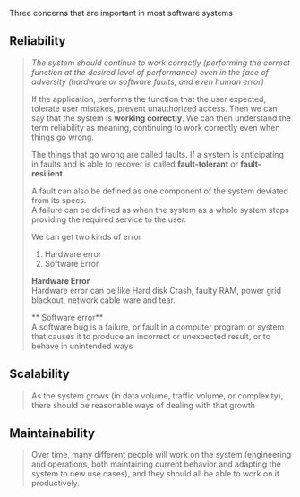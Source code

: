 Three concerns that are important in most software systems
## **Reliability**
> *The system should continue to work correctly (performing the correct function at the desired level of performance)* 
> *even in the face of adversity (hardware or software faults, and even human error)*
>
> If the application, performs the function that the user expected, tolerate user mistakes, prevent unauthorized access. Then we can say that
> the system is **working correctly**. We can then understand the term reliability as meaning, continuing to work correctly even when things go wrong.
>
> The things that go wrong are called faults. If a system is anticipating in faults and is able to recover is called **fault-tolerant** or
> **fault-resilient**
>
> A fault can also be defined as one component of the system deviated from its specs.<br />
> A failure can be defined as when the system as a whole system stops providing the required service to the user.
>
> We can get two kinds of error<br />
> 1. Hardware error
> 2. Software Error <br />
>
> **Hardware Error** <br />
> Hardware error can be like Hard disk Crash, faulty RAM, power grid blackout, network cable ware and tear.
>
> ** Software error** <br />
> A software bug is a failure, or fault in a computer program or system that causes it to produce 
> an incorrect or unexpected result, or to behave in unintended ways 
>
>



## **Scalability**
> As the system grows (in data volume, traffic volume, or complexity), there should be reasonable ways of dealing 
> with that growth

## **Maintainability**
> Over time, many different people will work on the system (engineering and operations, both maintaining current 
> behavior and adapting the system to new use cases), and they should all be able to work on it productively.
